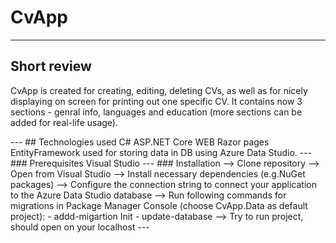 # CvApp
---
## Short review
<p>CvApp is created for creating, editing, deleting CVs, as well as for nicely displaying on screen for printing out one specific CV. 
It contains now 3 sections - genral info, languages and education (more sections can be added for real-life usage).</p>
---
## Technologies used
C# ASP.NET Core WEB
Razor pages
EntityFramework used for storing data in DB using Azure Data Studio.
---
### Prerequisites
Visual Studio
---
### Installation
--> Clone repository
--> Open from Visual Studio
--> Install necessary dependencies (e.g.NuGet packages)
--> Configure the connection string to connect your application to the Azure Data Studio database
--> Run following commands for migrations in Package Manager Console (choose CvApp.Data as default project):
  - addd-migartion Init
  - update-database
--> Try to run project, should open on your localhost
---
